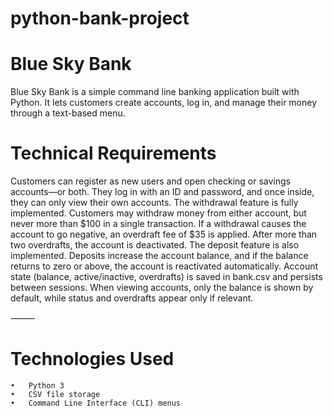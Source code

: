 # python-bank-project


# Blue Sky Bank 



Blue Sky Bank is a simple command line banking application built with Python.
It lets customers create accounts, log in, and manage their money through a text-based menu. 

# Technical Requirements


Customers can register as new users and open checking or savings accounts—or both.
They log in with an ID and password, and once inside, they can only view their own accounts.
The withdrawal feature is fully implemented.
Customers may withdraw money from either account, but never more than $100 in a single transaction.
If a withdrawal causes the account to go negative, an overdraft fee of $35 is applied.
After more than two overdrafts, the account is deactivated.
The deposit feature is also implemented.
Deposits increase the account balance, and if the balance returns to zero or above, the account is reactivated automatically.
Account state (balance, active/inactive, overdrafts) is saved in bank.csv and persists between sessions.
When viewing accounts, only the balance is shown by default, while status and overdrafts appear only if relevant.


⸻

# Technologies Used
	•	Python 3
	•	CSV file storage
	•	Command Line Interface (CLI) menus